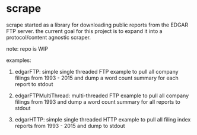 # scrape

scrape started as a library for downloading public reports from the EDGAR FTP server. the current goal for this project is to expand it into a protocol/content agnostic scraper. 

note: repo is WIP


examples:

1. edgarFTP: simple single threaded FTP example to pull all company filings from 1993 - 2015 and dump a
    word count summary for each report to stdout

2. edgarFTPMultiThread: multi-threaded FTP example to pull all company filings from 1993 and dump a
    word count summary for all reports to stdout

3. edgarHTTP: simple single threaded HTTP example to pull all filing index reports from 1993 - 2015 and dump to stdout